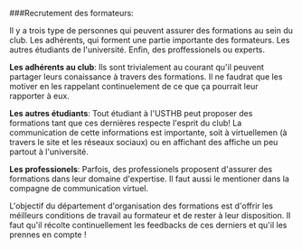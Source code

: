 ###Recrutement des formateurs:

Il y a trois type de personnes qui peuvent assurer des formations au sein du club.
Les adhérents, qui forment une partie importante des formateurs. Les autres étudiants de l'université. Enfin, des proffessionels ou experts.

**Les adhérents au club**: Ils sont trivialement au courant qu'il peuvent partager leurs conaissance à travers des formations. Il ne faudrat que les motiver en les rappelant continuelement de ce que ça pourrait leur rapporter à eux.

**Les autres étudiants**: Tout étudiant à l'USTHB peut proposer des formations tant que ces dernières respecte l'esprit du club! La communication de cette informations est importante, soit à virtuellemen (à travers le site et les réseaux sociaux) ou en affichant des affiche un peu partout à l'université.

**Les professionels**: Parfois, des professionels proposent d'assurer des formations dans leur domaine d'expertise. Il faut aussi le mentioner dans la compagne de communication virtuel.

L'objectif du département d'organisation des formations est d'offrir les méilleurs conditions de travail au formateur et de rester à leur disposition. Il faut qu'il récolte continuellement les feedbacks de ces derniers et qu'il les prennes en compte !
